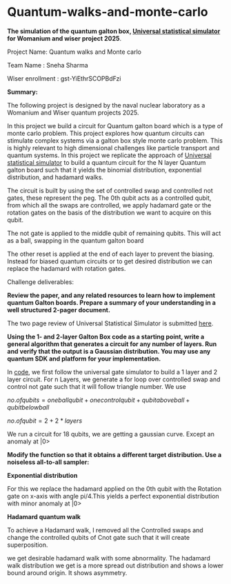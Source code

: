 # Quantum-walks-and-monte-carlo
**The simulation of the quantum galton box, [Universal statistical simulator](https://arxiv.org/pdf/2202.01735) for Womanium and wiser project 2025**.


Project Name: Quantum walks and Monte carlo 

Team Name : Sneha Sharma 

Wiser enrollment : gst-YiEthrSCOPBdFzi

**Summary:** 

The  following project is designed by the naval nuclear laboratory as a Womanium and Wiser quantum projects 2025. 

In this project we build a circuit for Quantum galton board which is a type of monte carlo problem. This project explores how quantum circuits can stimulate complex systems via a galton box style monte carlo problem.  This is highly relevant to high dimensional challenges like particle transport and quantum systems. 
In this project we replicate the approach of [Universal statistical simulator](https://arxiv.org/pdf/2202.01735) to build a quantum circuit for the N layer Quantum galton board such that it yields the binomial distribution, exponential distribution, and hadamard walks.


The circuit is built by using the set of controlled swap and controlled not gates, these represent the peg. The 0th qubit acts as a controlled qubit, from which all the swaps are controlled, we apply hadamard gate or the rotation gates on the basis of the distribution we want to acquire on this qubit. 


The not gate is applied to the middle qubit of remaining qubits. This will act as a ball, swapping in the quantum galton board 


The other reset is applied at the end of each layer to prevent the biasing. Instead for biased quantum circuits or to get desired distribution we can replace the hadamard with rotation gates. 



Challenge deliverables:


**Review the paper, and any related resources to learn how to implement quantum Galton boards. Prepare a summary of your understanding in a well structured 2-pager document.**  

The two page review of Universal Statistical Simulator is submitted [here](https://github.com/snehafzd/Quantum-walks-and-monte-carlo/blob/main/Qunatum%20galton%20board/Summary%20of%20quantum%20Simulator.pdf). 

**Using the 1- and 2-layer Galton Box code as a starting point, write a general algorithm that generates a circuit for any number of layers. Run and verify that the output is a Gaussian distribution. You may use any quantum SDK and platform for your implementation.**

In [code](https://github.com/snehafzd/Quantum-walks-and-monte-carlo/blob/main/Qunatum%20galton%20board/Quantum%20galton%20board.ipynb), we first follow the universal gate simulator to build a 1 layer and 2 layer circuit. For n Layers, we generate a for loop over controlled  swap and control not  gate such that it will follow triangle number. We use 

$no. of qubits =one ball qubit +one control qubit+qubit above ball +qubit below ball$

$no. of qubit = 2+ 2*layers$

We run a circuit for 18 qubits, we are getting a gaussian curve. Except an anomaly at |0>

**Modify the function so that it obtains a different target distribution. Use a noiseless all-to-all sampler:**

**Exponential distribution**

For this we replace the hadamard applied on the 0th qubit with the Rotation gate on x-axis with angle pi/4.This yields a perfect exponential distribution with minor anomaly at |0>

**Hadamard quantum walk**

To achieve a Hadamard walk, I removed all the Controlled swaps and change the controlled qubits of Cnot gate such that it will create superposition.

 we get desirable hadamard walk with some abnormality. The hadamard walk distribution we get is a more spread out distribution and shows a lower bound around origin. It shows asymmetry.
